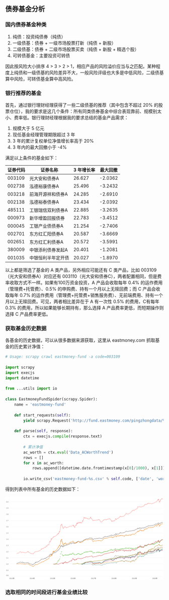 ## 债券基金分析


### 国内债券基金种类

1. 纯债：投资纯债券（纯债）
2. 一级债基：债券 + 一级市场股票打新（纯债 + 新股）
3. 二级债基：债券 + 二级市场股票买卖（纯债 + 新股 + 精选个股）
4. 可转债基金：主要投资可转债

因此按风险大小排序 4 > 3 > 2 > 1，相应产品的风险溢价应当与之匹配。某种程度上纯债和一级债基的风险差异不大，一般风险评级也大多是中低风险，二级债基算中风险，可转债基金算中高风险。


### 银行推荐的基金

首先，通过银行理财经理获得了一些二级债基的推荐（其中包含不超过 20% 的股票仓位），我的要求是这几个条件：所有同类债券基金中综合表现靠前、规模别太小、费率低。银行理财经理根据我的要求总结的基金产品需求：

1. 规模大于 5 亿元
2. 现任基金经理管理期限超过 3 年
3. 3 年的累计复权单位净值增长率高于 20%
4. 3 年内的最大回撤小于 -4%

满足以上条件的基金如下：

| 证券代码	 | 证券名称                | 3 年增长率 | 最大回撤 |
| ---------	 | --------------- | -------- | ------- |
| 003109		 | 光大安和债券A        | 26.627      | -2.0362  |
| 002738	 | 泓德裕康债券A        | 25.496      | -3.2432  |
| 003218		 | 前海开源祥和债券A  | 24.285      | -2.6910  |
| 002138		 | 泓德裕泰债券A        | 23.434      | -2.0392  |
| 485111		 | 工银瑞信双利债券A  | 22.885      | -3.2635  |
| 000973	 | 新华增盈回报债券    | 22.783     | -3.4512  |
| 000045	 | 工银产业债债券A     | 21.254      | -2.7406  |
| 002701		 | 东方红汇阳债券A     | 20.587      | -3.6669  |
| 002651		 | 东方红汇利债券A     | 20.572      | -3.5991  |
| 380009	 | 中银添利债券发起A  | 20.401      | -1.2081  |
| 001035		 | 中银恒利半年定开债 | 20.027      | -1.8970  |

以上都是筛选了基金的 A 类产品，另外相应可能还有 C 类产品，比如 003109（光大安和债券A）对应还有 003110（光大安和债券C），两者配置相同，但是费率收取方式不一样。如果有100万资金投资，A 产品会收取每年 0.4% 的运作费用（管理费+托管费）、0.5% 的申购费、持有一个月以上无赎回费；而 C 产品会收取每年 0.7% 的运作费用（管理费+托管费+销售服务费）、无前端费用、持有一个月以上无赎回费。可见，两者相比差异在于 A 有一次性 0.5% 的费用，C有每年 0.3% 的费用，所以如果能够长期持有，那么选择 A 产品费率更低，而短期操作则选择 C 产品费率更低。


### 获取基金历史数据

各基金的历史数据，可以从很多数据来源获取，这里从 eastmoney.com 抓取基金的历史累计净值：

``` python
# Usage: scrapy crawl eastmoney-fund -a code=003109

import scrapy
import execjs
import datetime

from ...utils import io

class EastmoneyFundSpider(scrapy.Spider):
	name = 'eastmoney-fund'

	def start_requests(self):
		yield scrapy.Request('http://fund.eastmoney.com/pingzhongdata/%s.js' % self.code)

	def parse(self, response):
		ctx = execjs.compile(response.text)

		# 累计净值
		ac_worth = ctx.eval('Data_ACWorthTrend')
		rows = []
		for x in ac_worth:
			rows.append([datetime.date.fromtimestamp(x[0]/1000), x[1]])

		io.write_csv('eastmoney-fund-%s.csv' % self.code, ['date', 'worth'], rows)
```

得到列表中所有基金的历史数据如下：

![](bond-funds-analysis/ac-worth-history.png)


### 选取相同的时间段进行基金业绩比较

